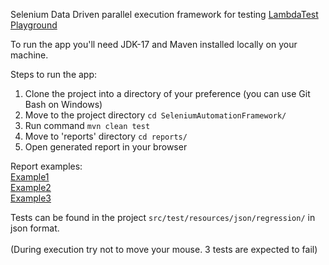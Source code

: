 Selenium Data Driven parallel execution framework for testing [LambdaTest Playground](https://ecommerce-playground.lambdatest.io/index.php?route=common/home)

To run the app you'll need JDK-17 and Maven installed locally on your machine.

Steps to run the app:
1) Clone the project into a directory of your preference (you can use Git Bash on Windows)
2) Move to the project directory ```cd SeleniumAutomationFramework/```
3) Run command ```mvn clean test```
4) Move to 'reports' directory ```cd reports/```
5) Open generated report in your browser

Report examples:
<br/>
[Example1](https://drive.google.com/file/d/1guRIGAXY0j6hLj93Ypex-HlzefI6Ict0/view?usp=sharing)
<br/>
[Example2](https://drive.google.com/file/d/1NqsxgncXpPdNvJWLf8c5FdsajsxyLbTW/view?usp=sharing)
<br/>
[Example3](https://drive.google.com/file/d/1wN0R69mrXf4I1a_aW7hky6ZhvBO3r7mU/view?usp=sharing)
<br/>

Tests can be found in the project ```src/test/resources/json/regression/``` in json format.
<br/>
<br/>
(During execution try not to move your mouse. 3 tests are expected to fail)
